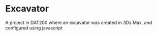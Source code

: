 # Excavator
A project in DAT200 where an excavator was created in 3Ds Max, and configured using javascript
